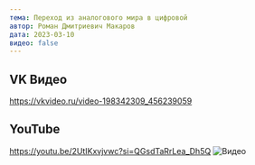```yaml
---
тема: Переход из аналогового мира в цифровой
автор: Роман Дмитриевич Макаров
дата: 2023-03-10
видео: false
---
```


## VK Видео

https://vkvideo.ru/video-198342309_456239059

## YouTube

https://youtu.be/2UtIKxvjvwc?si=QGsdTaRrLea_Dh5Q
![Видео](https://youtu.be/dK6wgAixwhE)
